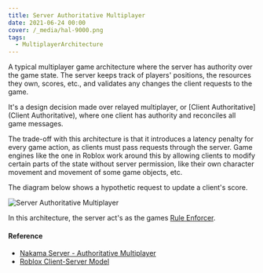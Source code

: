 ```yaml
---
title: Server Authoritative Multiplayer
date: 2021-06-24 00:00
cover: /_media/hal-9000.png
tags:
  - MultiplayerArchitecture
---
```


A typical multiplayer game architecture where the server has authority over the game state. The server keeps track of players' positions, the resources they own, scores, etc., and validates any changes the client requests to the game.

It's a design decision made over relayed multiplayer, or [Client Authoritative](Client Authoritative), where one client has authority and reconciles all game messages.

The trade-off with this architecture is that it introduces a latency penalty for every game action, as clients must pass requests through the server. Game engines like the one in Roblox work around this by allowing clients to modify certain parts of the state without server permission, like their own character movement and movement of some game objects, etc.

The diagram below shows a hypothetic request to update a client's score.

![Server Authoritative Multiplayer](/_media/server-auth.png)

In this architecture, the server act's as the games [Rule Enforcer](rule-enforcer.md).

#### Reference

* [Nakama Server - Authoritative Multiplayer](https://heroiclabs.com/docs/gameplay-multiplayer-server-multiplayer/)
* [Roblox Client-Server Model](https://developer.roblox.com/en-us/articles/Roblox-Client-Server-Model)
